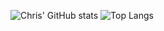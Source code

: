 ![Chris' GitHub stats](https://github-readme-stats.vercel.app/api?username=chrizzlekicks&show_icons=true&theme=tokyonight)
![Top Langs](https://github-readme-stats.vercel.app/api/top-langs/?username=chrizzlekicks&layout=compact)
